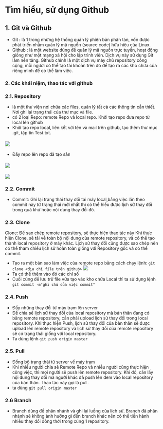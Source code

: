 # Tìm hiểu, sử dụng Github  
## **1. Git và Github**
* Git : là 1 trong những hệ thống quản lý phiên bản phân tán, vốn được phát triển nhằm quản lý mã nguồn (source code) hữu hiệu của Linux.
* Github : là một website dùng để quản lý mã nguồn trực tuyến, hoạt động giống như một mạng xã hội cho lập trình viên. Dịch vụ này sử dụng Git làm nền tảng. Github chính là một dịch vụ máy chủ repository công cộng, mỗi người có thể tạo tài khoản trên đó để tạo ra các kho chứa của riêng mình để có thể làm việc.   

### **2. Các khái niệm, thao tác với github**  
### 2.1. Repository 
* là một thư viện nơi chứa các files, quản lý tất cả các thông tin cần thiết. Nơi ghi lại trạng thái của thư mục và file. 
* có 2 loại Repo: remote Repo và local repo. 
Khởi tạo repo đưa repo từ local lên github 
* Khởi tạo repo local, liên kết với tên và mail trên github, tạo thêm thư mục .git, tập tin Test.txt. 
#### ![](https://i.imgur.com/a1k9Oni.png) 
* Đẩy repo lên repo đã tạo sẵn 

#### ![](https://i.imgur.com/QUU742Y.png)  
#### ![](https://i.imgur.com/NYjJpnk.png)  

### 2.2. Commit  
* Commit: Ghi lại trạng thái thay đổi tại máy local,bằng việc lần theo commit này từ trạng thái mới nhất thì có thể hiểu được lịch sử thay đổi trong quá khứ hoặc nội dung thay đổi đó.

### 2.3. Clone  
Clone: Để sao chép remote repository, sẽ thực hiện thao tác này Khi thực hiện Clone, sẽ tải về toàn bộ nội dung của remote repository, và có thể tạo thành local repository ở máy khác. Lịch sử thay đổi cũng được sao chép nên có thể tham chiếu lịch sử hoàn toàn giống với Repository gốc và có thể commit. 
* Tạo ra một bản sao làm việc của remote repo bằng cách chạy lệnh: `git clone <địa chỉ file trên github>`
![](https://i.imgur.com/lsO9iey.png)  
* Ta có thể thêm vào đó các chỉ số 
* Cuối cùng để lưu trữ file vừa tạo vào kho chứa Local thì ta sử dụng lệnh `git commit -m"ghi chú của việc commit"`  

### 2.4. Push
* Đẩy những thay đổi từ máy trạm lên server 
* Để chia sẻ lịch sử thay đổi của local repository mà bản thân đang có bằng remote repository, cần phải upload lịch sử thay đổi trong local repository.  Khi thực hiện Push, lịch sử thay đổi của bản thân sẽ được upload lên remote repository và lịch sử thay đổi của remote repository sẽ có trạng thái giống với local repository.
* Ta dùng lệnh `git push origin master`  

### 2.5. Pull
* Đồng bộ trạng thái từ server về máy trạm 
* Khi nhiều người chia sẻ Remote Repo và nhiều người cũng thực hiện công việc, thì mọi người sẽ push lên remote repository. Khi đó, cần lấy nội dung thay đổi mà người khác đã push lên đem vào local repository của bản thân. Thao tác này gọi là pull. 
* ta dùng `git pull origin master`
### 2.6 Branch
* Branch dùng để phân nhánh và ghi lại luồng của lịch sử. Branch đã phân nhánh sẽ không ảnh hưởng gì đến branch khác nên có thể tiến hành nhiều thay đổi đồng thời trong cùng 1 repository.
